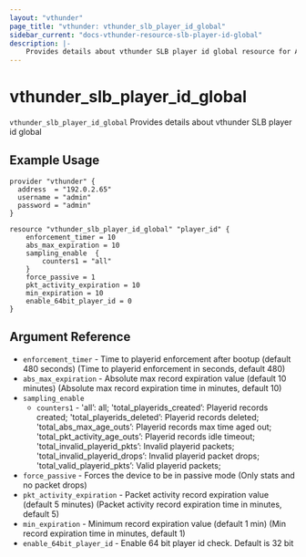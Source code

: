 ```yaml
---
layout: "vthunder"
page_title: "vthunder: vthunder_slb_player_id_global"
sidebar_current: "docs-vthunder-resource-slb-player-id-global"
description: |-
    Provides details about vthunder SLB player id global resource for A10
---
```


# vthunder\_slb\_player\_id\_global

`vthunder_slb_player_id_global` Provides details about vthunder SLB player id global
## Example Usage


```hcl
provider "vthunder" {
  address  = "192.0.2.65"
  username = "admin"
  password = "admin"
}

resource "vthunder_slb_player_id_global" "player_id" {
	enforcement_timer = 10
	abs_max_expiration = 10
	sampling_enable  {
	    counters1 = "all"
	}
	force_passive = 1
	pkt_activity_expiration = 10
	min_expiration = 10
	enable_64bit_player_id = 0 
}
```

## Argument Reference

* `enforcement_timer` - Time to playerid enforcement after bootup (default 480 seconds) (Time to playerid enforcement in seconds, default 480)
* `abs_max_expiration` - Absolute max record expiration value (default 10 minutes) (Absolute max record expiration time in minutes, default 10)
* `sampling_enable`
    * `counters1` - 'all’: all; 'total_playerids_created’: Playerid records created; 'total_playerids_deleted’: Playerid records deleted; 'total_abs_max_age_outs’: Playerid records max time aged out; 'total_pkt_activity_age_outs’: Playerid records idle timeout; 'total_invalid_playerid_pkts’: Invalid playerid packets; 'total_invalid_playerid_drops’: Invalid playerid packet drops; 'total_valid_playerid_pkts’: Valid playerid packets;
* `force_passive` - Forces the device to be in passive mode (Only stats and no packet drops)
* `pkt_activity_expiration` - Packet activity record expiration value (default 5 minutes) (Packet activity record expiration time in minutes, default 5)
* `min_expiration` - Minimum record expiration value (default 1 min) (Min record expiration time in minutes, default 1)
* `enable_64bit_player_id` - Enable 64 bit player id check. Default is 32 bit

